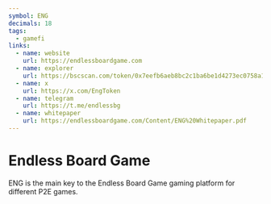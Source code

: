 ```yaml
---
symbol: ENG
decimals: 18
tags:
  - gamefi
links:
  - name: website
    url: https://endlessboardgame.com
  - name: explorer
    url: https://bscscan.com/token/0x7eefb6aeb8bc2c1ba6be1d4273ec0758a1321272
  - name: x
    url: https://x.com/EngToken
  - name: telegram
    url: https://t.me/endlessbg
  - name: whitepaper
    url: https://endlessboardgame.com/Content/ENG%20Whitepaper.pdf
---
```


# Endless Board Game

ENG is the main key to the Endless Board Game gaming platform for different P2E games.
